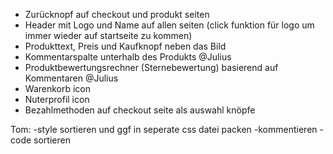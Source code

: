 - Zurücknopf auf checkout und produkt seiten
- Header mit Logo und Name auf allen seiten (click funktion für logo um immer wieder auf startseite zu kommen)
- Produkttext, Preis und Kaufknopf neben das Bild
- Kommentarspalte unterhalb des Produkts @Julius
- Produktbewertungsrechner (Sternebewertung) basierend auf Kommentaren @Julius
- Warenkorb icon
- Nuterprofil icon
- Bezahlmethoden auf checkout seite als auswahl knöpfe

Tom:
-style sortieren und ggf in seperate css datei packen
-kommentieren
-code sortieren